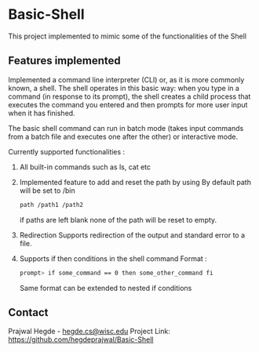 # Basic-Shell

This project implemented to mimic some of the functionalities of the Shell 

## Features implemented
Implemented a command line interpreter (CLI) or, as it is more commonly known, a shell. The shell  operates in this basic way: when you type in a command (in response to its prompt), the shell creates a child process that executes the command you entered and then prompts for more user input when it has finished.

The basic shell command can run in batch mode (takes input commands from a batch file and executes one after the other) or interactive mode. 

Currently supported functionalities : 

1) All built-in commands such as ls, cat etc 

2) Implemented feature to add and reset the path by using 
    By default path will be set to /bin

    ```bash
    path /path1 /path2
    ```
    if paths are left blank none of the path will be reset to empty. 

3) Redirection 
    Supports redirection of the output and standard error to a file. 

4) Supports if then conditions in the shell command 
    Format : 
    ```bash
    prompt> if some_command == 0 then some_other_command fi
    ```
    Same format can be extended to nested if conditions

## Contact
Prajwal Hegde - hegde.cs@wisc.edu
Project Link: https://github.com/hegdeprajwal/Basic-Shell

